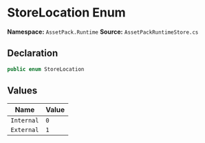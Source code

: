 # StoreLocation Enum

**Namespace:** `AssetPack.Runtime`
**Source:** `AssetPackRuntimeStore.cs`

## Declaration

```csharp
public enum StoreLocation
```

## Values

| Name | Value |
|------|-------|
| `Internal` | `0` |
| `External` | `1` |

